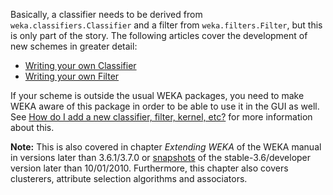 Basically, a classifier needs to be derived from `weka.classifiers.Classifier` and a filter from `weka.filters.Filter`, but this is only part of the story. The following articles cover the development of new schemes in greater detail:

* [Writing your own Classifier](../writing_classifier.md)
* [Writing your own Filter](../writing_filter.md)

If your scheme is outside the usual WEKA packages, you need to make WEKA aware of this package in order to be able to use it in the GUI as well. See [How do I add a new classifier, filter, kernel, etc?](how_do_i_add_a_new_classifier_filter_kernel_etc.md) for more information about this.

**Note:** This is also covered in chapter *Extending WEKA* of the WEKA manual in versions later than 3.6.1/3.7.0 or [snapshots](../snapshots.md) of the stable-3.6/developer version later than 10/01/2010. Furthermore, this chapter also covers clusterers, attribute selection algorithms and associators.